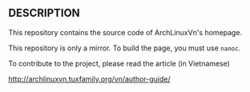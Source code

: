 ## DESCRIPTION

This repository contains the source code of ArchLinuxVn's homepage.

This repository is only a mirror. To build the page, you must use `nanoc`.

To contribute to the project, please read the article (in Vietnamese)

  http://archlinuxvn.tuxfamily.org/vn/author-guide/
